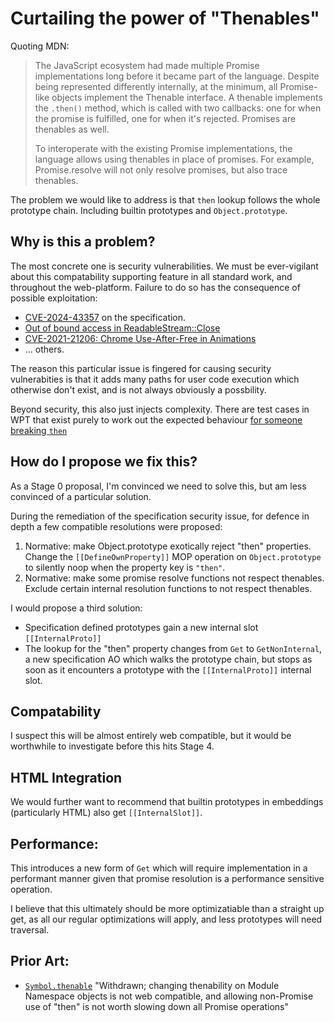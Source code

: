 # Curtailing the power of "Thenables"

Quoting MDN:

> The JavaScript ecosystem had made multiple Promise implementations long before it
> became part of the language. Despite being represented differently internally, at
> the minimum, all Promise-like objects implement the Thenable interface. A thenable
> implements the `.then()` method, which is called with two callbacks: one for when the
> promise is fulfilled, one for when it's rejected. Promises are thenables as well.
>
> To interoperate with the existing Promise implementations, the language allows using
> thenables in place of promises. For example, Promise.resolve will not only resolve
> promises, but also trace thenables.

The problem we would like to address is that `then` lookup follows the whole
prototype chain. Including builtin prototypes and `Object.prototype`.

## Why is this a problem?

The most concrete one is security vulnerabilities. We must be ever-vigilant about
this compatability supporting feature in all standard work, and throughout
the web-platform. Failure to do so has the consequence of possible exploitation:

- [CVE-2024-43357](https://github.com/tc39/ecma262/security/advisories/GHSA-g38c-wh3c-5h9r) on the specification.
- [Out of bound access in ReadableStream::Close](https://issues.chromium.org/issues/40051366)
- [CVE-2021-21206: Chrome Use-After-Free in Animations](https://googleprojectzero.github.io/0days-in-the-wild//0day-RCAs/2021/CVE-2021-21206.html)
- ... others. 

The reason this particular issue is fingered for causing security vulnerabities is
that it adds many paths for user code execution which otherwise don't exist, and
is not always obviously a possbility.

Beyond security, this also just injects complexity. There are test cases in WPT that
exist purely to work out the expected behaviour [for someone breaking `then`](https://searchfox.org/mozilla-central/source/testing/web-platform/tests/fetch/api/response/response-stream-with-broken-then.any.js#4-24)

## How do I propose we fix this?

As a Stage 0 proposal, I'm convinced we need to solve this, but am less convinced
of a particular solution.

During the remediation of the specification security issue, for defence in depth a
few compatible resolutions were proposed:

1. Normative: make Object.prototype exotically reject "then" properties. Change the
   `[[DefineOwnProperty]]` MOP operation on `Object.prototype` to silently noop when
   the property key is `"then"`.
2. Normative: make some promise resolve functions not respect thenables. Exclude
   certain internal resolution functions to not respect thenables.

I would propose a third solution:

- Specification defined prototypes gain a new internal slot `[[InternalProto]]`
- The lookup for the "then" property changes from `Get` to `GetNonInternal`, a new
  specification AO which walks the prototype chain, but stops as soon as it
  encounters a prototype with the `[[InternalProto]]` internal slot.

## Compatability

I suspect this will be almost entirely web compatible, but it would be worthwhile
to investigate before this hits Stage 4.

## HTML Integration

We would further want to recommend that builtin prototypes in embeddings (particularly HTML) 
also get `[[InternalSlot]]`. 

## Performance:

This introduces a new form of `Get` which will require implementation in a
performant manner given that promise resolution is a performance sensitive
operation.

I believe that this ultimately should be more optimizatiable than a straight up get,
as all our regular optimizations will apply, and less prototypes will need traversal.

## Prior Art:

- [`Symbol.thenable`](https://github.com/tc39/proposal-symbol-thenable) "Withdrawn;
  changing thenability on Module Namespace objects is not web compatible, and
  allowing non-Promise use of "then" is not worth slowing down all Promise
  operations"
